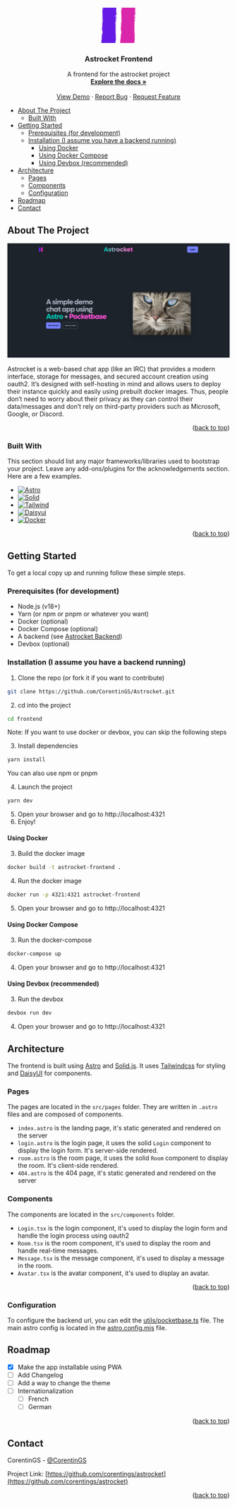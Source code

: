 <!-- PROJECT LOGO -->
<br />
<div align="center">
  <a href="https://github.com/corentings/astrocket">
    <img src="src/assets/img/logo.png" alt="Logo" width="80" height="80">
  </a>

<h3 align="center">Astrocket Frontend</h3>
  <p align="center">
    A frontend for the astrocket project
    <br />
    <a href="https://github.com/CorentinGS/Astrocket/documentation"><strong>Explore the docs »</strong></a>
    <br />
    <br />
    <a href="https://astrocket.corentings.dev">View Demo</a>
    ·
    <a href="https://github.com/corentings/astrocket/issues">Report Bug</a>
    ·
    <a href="https://github.com/corentings/astrocket/issues">Request Feature</a>
  </p>
</div>

<!-- TOC -->
  * [About The Project](#about-the-project)
    * [Built With](#built-with)
  * [Getting Started](#getting-started)
    * [Prerequisites (for development)](#prerequisites-for-development)
    * [Installation (I assume you have a backend running)](#installation-i-assume-you-have-a-backend-running)
      * [Using Docker](#using-docker)
      * [Using Docker Compose](#using-docker-compose)
      * [Using Devbox (recommended)](#using-devbox-recommended)
  * [Architecture](#architecture)
    * [Pages](#pages)
    * [Components](#components)
    * [Configuration](#configuration)
  * [Roadmap](#roadmap)
  * [Contact](#contact)
<!-- TOC -->


<!-- ABOUT THE PROJECT -->

## About The Project

[![Astrocket Screen Shot][product-screenshot]](https://astrocket.corentings.dev)

Astrocket is a web-based chat app (like an IRC) that provides a modern interface, storage for messages, and secured
account creation using oauth2. It’s designed with self-hosting in mind and allows users to deploy their instance quickly
and easily using prebuilt docker images.
Thus, people don’t need to worry about their privacy as they can control their data/messages and don’t rely on
third-party providers such as Microsoft, Google, or Discord.

<p align="right">(<a href="#readme-top">back to top</a>)</p>

### Built With

This section should list any major frameworks/libraries used to bootstrap your project. Leave any add-ons/plugins for
the acknowledgements section. Here are a few examples.

* [![Astro][Astro.build]][Astro-url]
* [![Solid][Solid.js]][Solid-url]
* [![Tailwind][Tailwindcss]][Tailwind-url]
* [![Daisyui][Daisyui.com]][Daisyui-url]
* [![Docker][Docker.com]][Docker-url]

<p align="right">(<a href="#readme-top">back to top</a>)</p>



<!-- GETTING STARTED -->

## Getting Started

To get a local copy up and running follow these simple steps.

### Prerequisites (for development)

* Node.js (v18+)
* Yarn (or npm or pnpm or whatever you want)
* Docker (optional)
* Docker Compose (optional)
* A backend (see [Astrocket Backend](../backend))
* Devbox (optional)

### Installation (I assume you have a backend running)

1. Clone the repo (or fork it if you want to contribute)

```sh
git clone https://github.com/CorentinGS/Astrocket.git
```

2. cd into the project

```sh
cd frontend
```

Note: If you want to use docker or devbox, you can skip the following steps

3. Install dependencies

```sh
yarn install
``` 

You can also use npm or pnpm

4. Launch the project

```sh
yarn dev
```

5. Open your browser and go to http://localhost:4321
6. Enjoy!

#### Using Docker

3. Build the docker image

```sh
docker build -t astrocket-frontend .
```

4. Run the docker image

```sh
docker run -p 4321:4321 astrocket-frontend
```

5. Open your browser and go to http://localhost:4321

#### Using Docker Compose

3. Run the docker-compose

```sh
docker-compose up
```

4. Open your browser and go to http://localhost:4321

#### Using Devbox (recommended)

3. Run the devbox

```sh
devbox run dev
```

4. Open your browser and go to http://localhost:4321

<!-- USAGE EXAMPLES -->

## Architecture

The frontend is built using [Astro](https://astro.build) and [Solid.js](https://www.solidjs.com/).
It uses [Tailwindcss](https://tailwindcss.com/) for styling and [DaisyUI](https://daisyui.com/) for components.

### Pages

The pages are located in the `src/pages` folder. They are written in `.astro` files and are composed of components.

- `index.astro` is the landing page, it's static generated and rendered on the server
- `login.astro` is the login page, it uses the solid `Login` component to display the login form. It's server-side
  rendered.
- `room.astro` is the room page, it uses the solid `Room` component to display the room. It's client-side rendered.
- `404.astro` is the 404 page, it's static generated and rendered on the server

### Components

The components are located in the `src/components` folder.

- `Login.tsx` is the login component, it's used to display the login form and handle the login process using oauth2
- `Room.tsx` is the room component, it's used to display the room and handle real-time messages.
- `Message.tsx` is the message component, it's used to display a message in the room.
- `Avatar.tsx` is the avatar component, it's used to display an avatar.

<p align="right">(<a href="#readme-top">back to top</a>)</p>

### Configuration

To configure the backend url, you can edit the [utils/pocketbase.ts](src/utils/pocketbase.ts) file.
The main astro config is located in the [astro.config.mjs](astro.config.mjs) file.


<!-- ROADMAP -->

## Roadmap

- [x] Make the app installable using PWA
- [ ] Add Changelog
- [ ] Add a way to change the theme
- [ ] Internationalization
    - [ ] French
    - [ ] German

<p align="right">(<a href="#readme-top">back to top</a>)</p>



<!-- CONTACT -->

## Contact

CorentinGS - [@CorentinGS](https://github.com/corentings)

Project Link: [https://github.com/corentings/astrocket](https://github.com/corentings/astrocket)

<p align="right">(<a href="#readme-top">back to top</a>)</p>



<!-- ACKNOWLEDGMENTS -->


<!-- MARKDOWN LINKS & IMAGES -->
<!-- https://www.markdownguide.org/basic-syntax/#reference-style-links -->
<!-- https://github.com/othneildrew/Best-README-Template/tree/master -->

[product-screenshot]: public/landing.png

[Astro.build]: https://img.shields.io/badge/Astro-0C1222?style=for-the-badge&logo=astro&logoColor=FDFDFE

[Astro-url]: https://astro.build/

[Solid.js]: https://img.shields.io/badge/Solid%20JS-2C4F7C?style=for-the-badge&logo=solid&logoColor=white

[Solid-url]: https://www.solidjs.com/

[Tailwindcss]: https://img.shields.io/badge/Tailwind_CSS-38B2AC?style=for-the-badge&logo=tailwind-css&logoColor=white

[Tailwind-url]: https://tailwindcss.com/

[Daisyui.com]: https://img.shields.io/badge/daisyUI-1ad1a5?style=for-the-badge&logo=daisyui&logoColor=white

[Daisyui-url]: https://daisyui.com/

[Docker.com]: https://img.shields.io/badge/Docker-2CA5E0?style=for-the-badge&logo=docker&logoColor=white

[Docker-url]: https://www.docker.com/

